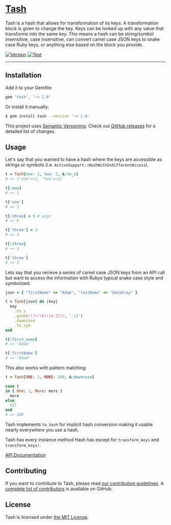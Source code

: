 # [Tash][]

Tash is a hash that allows for transformation of its keys.
A transformation block is given to change the key.
Keys can be looked up with any value that transforms into the same key.
This means a hash can be string/symbol insensitive, case insensitive, can convert camel case JSON keys to snake case Ruby keys, or anything else based on the block you provide.

[![Version](https://img.shields.io/gem/v/tash.svg?style=flat-square)](https://rubygems.org/gems/tash)
[![Test](https://img.shields.io/github/actions/workflow/status/AaronLasseigne/tash/test.yml?label=Test&style=flat-square&branch=main)](https://github.com/AaronLasseigne/tash/actions?query=workflow%3ATest)

---

## Installation

Add it to your Gemfile:

``` rb
gem 'tash', '~> 1.0'
```

Or install it manually:

``` sh
$ gem install tash --version '~> 1.0'
```

This project uses [Semantic Versioning][].
Check out [GitHub releases][] for a detailed list of changes.

## Usage

Let's say that you wanted to have a hash where the keys are accessible as strings or symbols (i.e. `ActiveSupport::HashWithIndifferentAccess`).

``` rb
t = Tash[one: 1, two: 2, &:to_s]
# => {"one"=>1, "two"=>2}

t[:one]
# => 1

t['one']
# => 1

t[:three] = 9 # oops
# => 9

t['three'] = 3
# => 3

t[:three]
# => 3

t['three']
# => 3
```

Lets say that you recieve a series of camel case JSON keys from an API call but want to access the information with Rubys typical snake case style and symbolized.

``` rb
json = { "firstName" => "Adam", "lastName" => "DeCobray" }

t = Tash[json] do |key|
  key
    .to_s
    .gsub(/(?<!\A)([A-Z])/, '_\1')
    .downcase
    .to_sym
end

t[:first_name]
# => "Adam"

t['firstName']
# => "Adam"
```

This also works with pattern matching:

``` rb
t = Tash[ONE: 1, MORE: 200, &:downcase]

case t
in { One: 1, More: more }
  more
else
  nil
end
# => 200
```

Tash implements `to_hash` for implicit hash conversion making it usable nearly everywhere you use a hash.

Tash has every instance method Hash has except for `transform_keys` and `transform_keys!`.

[API Documentation][]

## Contributing

If you want to contribute to Tash, please read [our contribution guidelines][].
A [complete list of contributors][] is available on GitHub.

## License

Tash is licensed under [the MIT License][].

[Tash]: https://github.com/AaronLasseigne/tash
[semantic versioning]: http://semver.org/spec/v2.0.0.html
[GitHub releases]: https://github.com/AaronLasseigne/tash/releases
[API Documentation]: http://rubydoc.info/github/AaronLasseigne/tash
[our contribution guidelines]: CONTRIBUTING.md
[complete list of contributors]: https://github.com/AaronLasseigne/tash/graphs/contributors
[the mit license]: LICENSE.txt
